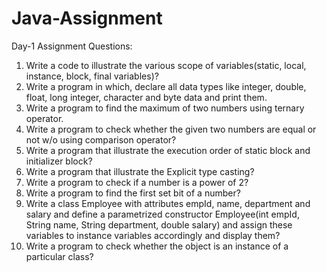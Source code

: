 # Java-Assignment
Day-1 Assignment Questions:
1. Write a code to illustrate the various scope of variables(static, local, instance, block, final variables)?
2. Write a program in which, declare all data types like integer, double, float, long integer, character and byte data and print them.
3. Write a program to find the maximum of two numbers using ternary operator.
4. Write a program to check whether the given two numbers are equal or not w/o using comparison operator?
5. Write a program that illustrate the execution order of static block and initializer block?
6. Write a program that illustrate the Explicit type casting?
7. Write a program to check if a number is a power of 2?
8. Write a program to find the first set bit of a number?
9. Write a class Employee with attributes empId, name, department and salary and define a parametrized constructor Employee(int empId, String name, String department, double salary) and assign these variables to instance variables accordingly and display them?
10. Write a program to check whether the object is an instance of a particular class?
